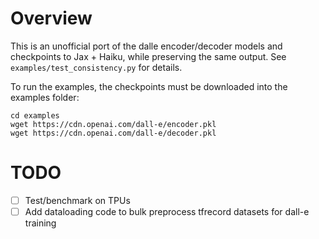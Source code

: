 # Overview

This is an unofficial port of the dalle encoder/decoder models and checkpoints to Jax + Haiku, while preserving the same output. See `examples/test_consistency.py` for details.

To run the examples, the checkpoints must be downloaded into the examples folder:
```shell
cd examples
wget https://cdn.openai.com/dall-e/encoder.pkl
wget https://cdn.openai.com/dall-e/decoder.pkl
```

# TODO
- [ ] Test/benchmark on TPUs
- [ ] Add dataloading code to bulk preprocess tfrecord datasets for dall-e training

